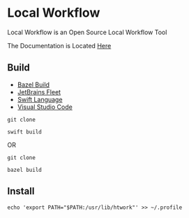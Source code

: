 [Bazel]:https://bazel.build/reference
[Documentation]: https://github.com/HyaenaTechnologies/local_workflow/blob/main/doc/
[Fleet]: https://jetbrains.com/fleet/
[Swift]: https://swift.org/
[VSCode]: https://code.visualstudio.com/docs

# Local Workflow

Local Workflow is an Open Source Local Workflow Tool

The Documentation is Located [Here][Documentation]

## Build

- [Bazel Build][Bazel]
- [JetBrains Fleet][Fleet] 
- [Swift Language][Swift]
- [Visual Studio Code][VSCode]

```shell
git clone

swift build
```

OR

```shell
git clone 

bazel build
```

## Install

```shell
echo 'export PATH="$PATH:/usr/lib/htwork"' >> ~/.profile
```